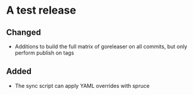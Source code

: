 # A test release
## Changed
- Additions to build the full matrix of goreleaser on all commits, but only perform publish on tags

## Added
- The sync script can apply YAML overrides with spruce
